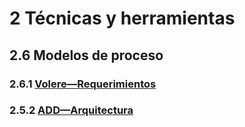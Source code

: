 # 2 Técnicas y herramientas

## 2.6 Modelos de proceso

### 2.6.1 [Volere—Requerimientos](./2_6_1_Volere.md)

### 2.5.2 [ADD—Arquitectura](./2_6_2_ADD.md)
